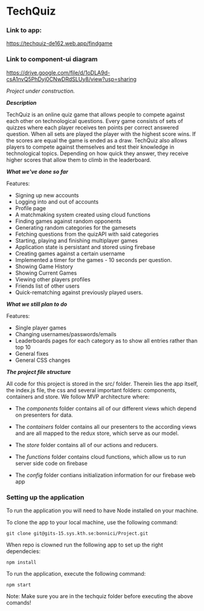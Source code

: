 # TechQuiz

### Link to app: 
https://techquiz-de162.web.app/findgame


### Link to component-ui diagram
https://drive.google.com/file/d/1oDLA9d-csA1nvQ5PhDyj0CNwDRdSLUy8/view?usp=sharing

*Project under construction.*

***Description***

TechQuiz is an online quiz game that allows people to compete against each other on
technological questions. Every game consists of sets of quizzes where each player receives ten
points per correct answered question. When all sets are played the player with the highest score
wins. If the scores are equal the game is ended as a draw.
TechQuiz also allows players to compete against themselves and test their knowledge in
technological topics. Depending on how quick they answer, they receive higher scores that allow
them to climb in the leaderboard.

***What we've done so far***

Features:
* Signing up new accounts
* Logging into and out of accounts
* Profile page
* A matchmaking system created using cloud functions  
* Finding games against random opponents
* Generating random categories for the gamesets
* Fetching questions from the quizAPI with said categories
* Starting, playing and finishing multiplayer games
* Application state is persistant and stored using firebase
* Creating games against a certain username
* Implemented a timer for the games - 10 seconds per question.
* Showing Game History
* Showing Current Games
* Viewing other players profiles
* Friends list of other users  
* Quick-rematching against previously played users.

***What we still plan to do***

Features:
* Single player games
* Changing usernames/passwords/emails
* Leaderboards pages for each category as to show all entries rather than top 10
* General fixes
* General CSS changes

***The project file structure***

All code for this project is stored in the src/ folder. 
Therein lies the app itself, the index.js file, the css 
and several important folders: components, containers and store. We follow MVP architecture where: 

* The *components* folder contains all of our different views which depend on presenters for data. 

* The *containers* folder contains all our presenters to the according views and are all mapped to the redux store, which serve
as our model. 

* The *store* folder contains all of our actions and reducers. 




* The *functions* folder contains cloud functions, which allow us to run server side code on firebase

* The *config* folder contians initialization information for our firebase web app


### Setting up the application
To run the application you will need to have Node installed on your machine.

To clone the app to your local machine, use the following command:
```
git clone git@gits-15.sys.kth.se:bonnici/Project.git
```

When repo is clowned run the following app to set up the right dependecies:
```
npm install
```

To run the application, execute the following command:
```
npm start
```

Note: Make sure you are in the techquiz folder before executing the above comands!
